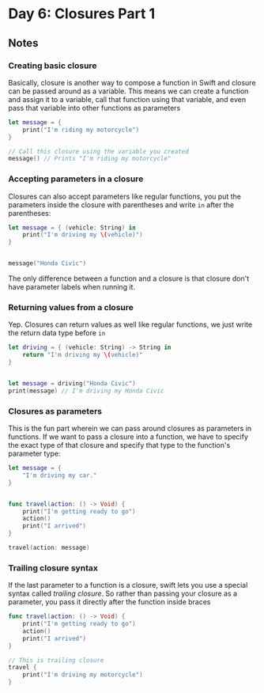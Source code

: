 # Day 6: Closures Part 1

## Notes

### Creating basic closure

Basically, closure is another way to compose a function in Swift and closure can be passed around as a variable. This means we can create a function and assign it to a variable, call that function using that variable, and even pass that variable into other functions as parameters

```swift
let message = {
    print("I'm riding my motorcycle")
}

// Call this closure using the variable you created
message() // Prints "I'm riding my motorcycle"
```


### Accepting parameters in a closure

Closures can also accept parameters like regular functions, you put the parameters inside the closure with parentheses and write `in` after the parentheses:

```swift
let message = { (vehicle: String) in
    print("I'm driving my \(vehicle)")
}


message("Honda Civic")
```

The only difference between a function and a closure is that closure don't have parameter labels when running it.

### Returning values from a closure

Yep. Closures can return values as well like regular functions, we just write the return data type before `in`

```swift
let driving = { (vehicle: String) -> String in
    return "I'm driving my \(vehicle)" 
}


let message = driving("Honda Civic")
print(message) // I'm driving my Honda Civic
```

### Closures as parameters

This is the fun part wherein we can pass around closures as parameters in functions. If we want to pass a closure into a function, we have to specify the exact type of that closure and specify that type to the function's parameter type:

```swift
let message = {
    "I'm driving my car."
}


func travel(action: () -> Void) {
    print("I'm getting ready to go")
    action()
    print("I arrived")
}

travel(action: message)
```

### Trailing closure syntax

If the last parameter to a function is a closure, swift lets you use a special syntax called _trailing closure_. So rather than passing your closure as a parameter, you pass it directly after the function inside braces


```swift
func travel(action: () -> Void) {
    print("I'm getting ready to go")
    action()
    print("I arrived")
}

// This is trailing closure
travel {
    print("I'm driving my motorcycle")
}
```